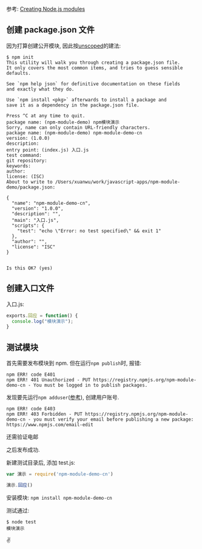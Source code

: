 
参考: [Creating Node.js modules](https://docs.npmjs.com/creating-node-js-modules)

## 创建 package.json 文件

因为打算创建公开模块, 因此按[unscoped](https://docs.npmjs.com/creating-and-publishing-unscoped-public-packages)的建法:
```
$ npm init
This utility will walk you through creating a package.json file.
It only covers the most common items, and tries to guess sensible defaults.

See `npm help json` for definitive documentation on these fields
and exactly what they do.

Use `npm install <pkg>` afterwards to install a package and
save it as a dependency in the package.json file.

Press ^C at any time to quit.
package name: (npm-module-demo) npm模块演示
Sorry, name can only contain URL-friendly characters.
package name: (npm-module-demo) npm-module-demo-cn
version: (1.0.0) 
description: 
entry point: (index.js) 入口.js
test command: 
git repository: 
keywords: 
author: 
license: (ISC) 
About to write to /Users/xuanwu/work/javascript-apps/npm-module-demo/package.json:

{
  "name": "npm-module-demo-cn",
  "version": "1.0.0",
  "description": "",
  "main": "入口.js",
  "scripts": {
    "test": "echo \"Error: no test specified\" && exit 1"
  },
  "author": "",
  "license": "ISC"
}


Is this OK? (yes)
```

## 创建入口文件

入口.js:
```javascript
exports.回应 = function() {
  console.log("模块演示");
}
```

## 测试模块

首先需要发布模块到 npm. 但在运行`npm publish`时, 报错:
```
npm ERR! code E401
npm ERR! 401 Unauthorized - PUT https://registry.npmjs.org/npm-module-demo-cn - You must be logged in to publish packages.
```
发现要先运行`npm adduser`([参考](https://docs.npmjs.com/cli/adduser.html)), 创建用户账号.

```
npm ERR! code E403
npm ERR! 403 Forbidden - PUT https://registry.npmjs.org/npm-module-demo-cn - you must verify your email before publishing a new package: https://www.npmjs.com/email-edit
```
还需验证电邮

之后发布成功. 

新建测试目录后, 添加 test.js:
```javascript
var 演示 = require('npm-module-demo-cn')

演示.回应()
```
安装模块: `npm install npm-module-demo-cn`

测试通过:
```
$ node test
模块演示
```

✌️
